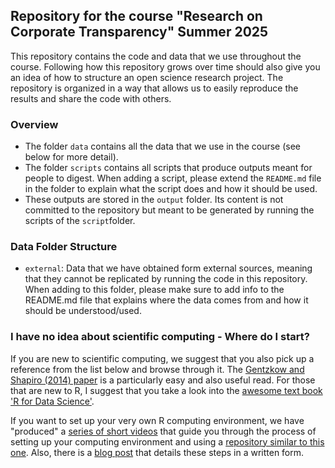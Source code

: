 ## Repository for the course "Research on Corporate Transparency" Summer 2025

This repository contains the code and data that we use throughout the course. Following how this repository grows over time should also give you an idea of how to structure an open science research project. The repository is organized in a way that allows us to easily reproduce the results and share the code with others.


### Overview

- The folder `data` contains all the data that we use in the course (see below for more detail). 
- The folder `scripts` contains all scripts that produce outputs meant for people to digest. When adding a script, please extend the `README.md` file in the folder to explain what the script does and how it should be used.
- These outputs are stored in the `output` folder. Its content is not committed to the repository but meant to be generated by running the scripts of the `script`folder. 


### Data Folder Structure

- `external`: Data that we have obtained form external sources, meaning that they cannot be replicated by running the code in this repository. When adding to this folder, please make sure to add info to the README.md file that explains where the data comes from and how it should be understood/used.


### I have no idea about scientific computing - Where do I start?

If you are new to scientific computing, we suggest that you also pick up a reference from the list below and browse through it. The [Gentzkow and Shapiro (2014) paper](https://web.stanford.edu/~gentzkow/research/CodeAndData.pdf) is a particularly easy and also useful read. For those that are new to R, I suggest that you take a look into the [awesome text book 'R for Data Science'](https://r4ds.had.co.nz).

If you want to set up your very own R computing environment, we have "produced" a [series of short videos](https://www.youtube.com/playlist?list=PL-9XqvJlFJ-5NDUXubrbvF3aEQPeoAki3) that guide you through the process of setting up your computing environment and using a [repository similar to this one](https://github.com/trr266/treat). Also, there is a [blog post](https://joachim-gassen.github.io/2021/03/get-a-treat/) that details these steps in a written form.
